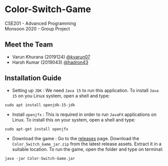 # Color-Switch-Game

CSE201 - Advanced Programming  
Monsoon 2020 - Group Project

## Meet the Team

- Varun Khurana (2019124) [@kvarun07](https://github.com/kvarun07)
- Harsh Kumar (2019043) [@hadron43](https://github.com/hadron43)

## Installation Guide

- Setting up `JDK` : We need `Java 15` to run this application. To install `Java 15` on you Linux system, open a shell and type:
```shell
sudo apt install openjdk-15-jdk
```

- Install `openjfx` : This is required in order to run `JavaFX` applications on Linux. To install this on your system, open a shell and type:
```shell
sudo apt-get install openjfx
```

- Download the game : Go to the [releases](https://github.com/hadron43/Color-Switch-Game/releases) page. Download the `Color_Switch_Game_jar.zip`
  from the latest release assets. Extract it in a suitable location. To run the game, open the folder and type on terminal:
```shell
java -jar Color-Switch-Game.jar
```
